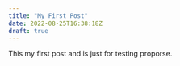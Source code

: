 ```yaml
---
title: "My First Post"
date: 2022-08-25T16:38:18Z
draft: true
---
```


This my first post and is just for testing proporse.
